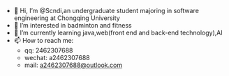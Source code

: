- 👋 Hi, I’m @Scndi,an undergraduate student majoring in software engineering at Chongqing University  
- 👀 I’m interested in badminton and fitness  
- 🌱 I’m currently learning java,web(front end and back-end technology),AI  
- 📫 How to reach me:
  -  qq: 2462307688
  -  wechat: a2462307688
  -  mail: a2462307688@outlook.com
 
 

<!---
Scndi/Scndi is a ✨ special ✨ repository because its `README.md` (this file) appears on your GitHub profile.
You can click the Preview link to take a look at your changes.
--->
